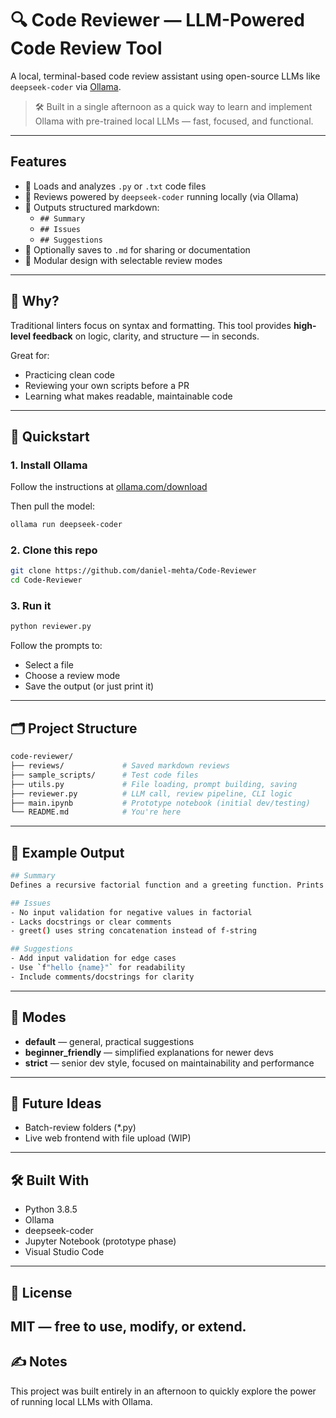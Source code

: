 # 🔍 Code Reviewer — LLM-Powered Code Review Tool

A local, terminal-based code review assistant using open-source LLMs like `deepseek-coder` via [Ollama](https://ollama.com).

> 🛠️ Built in a single afternoon as a quick way to learn and implement Ollama with pre-trained local LLMs — fast, focused, and functional.

---

## Features

- 🧾 Loads and analyzes `.py` or `.txt` code files
- 🤖 Reviews powered by `deepseek-coder` running locally (via Ollama)
- 📝 Outputs structured markdown:
  - `## Summary`
  - `## Issues`
  - `## Suggestions`
- 💾 Optionally saves to `.md` for sharing or documentation
- 🔁 Modular design with selectable review modes

---

## 🧠 Why?

Traditional linters focus on syntax and formatting. This tool provides **high-level feedback** on logic, clarity, and structure — in seconds.

Great for:
- Practicing clean code
- Reviewing your own scripts before a PR
- Learning what makes readable, maintainable code

---

## 🚀 Quickstart

### 1. Install Ollama

Follow the instructions at [ollama.com/download](https://ollama.com/download)

Then pull the model:

```bash
ollama run deepseek-coder
```

### 2. Clone this repo
```bash
git clone https://github.com/daniel-mehta/Code-Reviewer
cd Code-Reviewer
```

### 3. Run it
```bash
python reviewer.py
```
Follow the prompts to:
- Select a file
- Choose a review mode
- Save the output (or just print it)
---
## 🗂 Project Structure
```bash
code-reviewer/
├── reviews/             # Saved markdown reviews
├── sample_scripts/      # Test code files
├── utils.py             # File loading, prompt building, saving
├── reviewer.py          # LLM call, review pipeline, CLI logic
├── main.ipynb           # Prototype notebook (initial dev/testing)
└── README.md            # You're here
```
---
## 🧪 Example Output
```bash
## Summary
Defines a recursive factorial function and a greeting function. Prints the result of both.

## Issues
- No input validation for negative values in factorial
- Lacks docstrings or clear comments
- greet() uses string concatenation instead of f-string

## Suggestions
- Add input validation for edge cases
- Use `f"hello {name}"` for readability
- Include comments/docstrings for clarity
```
---
## 🧩 Modes
- **default** — general, practical suggestions
- **beginner_friendly** — simplified explanations for newer devs
- **strict** — senior dev style, focused on maintainability and performance
---
## 🌱 Future Ideas
- Batch-review folders (*.py)
- Live web frontend with file upload (WIP)
---
## 🛠 Built With
- Python 3.8.5
- Ollama
- deepseek-coder
- Jupyter Notebook (prototype phase)
- Visual Studio Code
---
## 📄 License
MIT — free to use, modify, or extend.
---
## ✍️ Notes
This project was built entirely in an afternoon to quickly explore the power of running local LLMs with Ollama.

